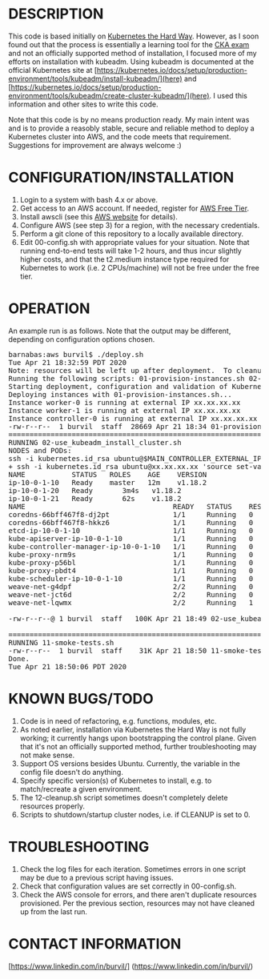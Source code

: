 DESCRIPTION
=======
This code is based initially on [Kubernetes the Hard Way](https://github.com/prabhatsharma/kubernetes-the-hard-way-aws).  However, as I soon found out that the process is essentially a learning tool for the [CKA exam](https://www.cncf.io/certification/cka/) and not an officially supported method of installation, I focused more of my efforts on installation with kubeadm.  Using kubeadm is documented at the official Kubernetes site at [https://kubernetes.io/docs/setup/production-environment/tools/kubeadm/install-kubeadm/](here) and [https://kubernetes.io/docs/setup/production-environment/tools/kubeadm/create-cluster-kubeadm/](here). I used this information and other sites to write this code.  

Note that this code is by no means production ready.  My main intent was and is to provide a reasobly stable, secure and reliable method to deploy a Kubernetes cluster into AWS, and the code meets that requirement.  Suggestions for improvement are always welcome :)
    
CONFIGURATION/INSTALLATION
=======
1. Login to a system with bash 4.x or above.  
2. Get access to an AWS account. If needed, register for [AWS Free Tier](https://aws.amazon.com/free/?all-free-tier.sort-by=item.additionalFields.SortRank&all-free-tier.sort-order=asc).
3. Install awscli (see this [AWS website](ihttps://aws.amazon.com/cli/) for details).
4. Configure AWS (see step 3) for a region, with the necessary credentials.
5. Perform a git clone of this repository to a locally available directory.
6. Edit 00-config.sh with appropriate values for your situation.  Note that running end-to-end tests will take 1-2 hours, and thus incur slightly higher costs, and that the t2.medium instance type required for Kubernetes to work (i.e. 2 CPUs/machine) will not be free under the free tier.

OPERATION
=======
An example run is as follows. Note that the output may be different, depending on configuration options chosen.

<pre>
barnabas:aws burvil$ ./deploy.sh
Tue Apr 21 18:32:59 PDT 2020
Note: resources will be left up after deployment.  To cleanup, run teardown.sh.
Running the following scripts: 01-provision-instances.sh 02-use_kubeadm_install_cluster.sh  11-smoke-tests.sh
Starting deployment, configuration and validation of Kubernetes cluster.
Deploying instances with 01-provision-instances.sh...
Instance worker-0 is running at external IP xx.xx.xx.xx 
Instance worker-1 is running at external IP xx.xx.xx.xx 
Instance controller-0 is running at external IP xx.xx.xx.xx 
-rw-r--r--  1 burvil  staff  28669 Apr 21 18:34 01-provision-instances.sh.log
================================================================
RUNNING 02-use_kubeadm_install_cluster.sh
NODES and PODs:
ssh -i kubernetes.id_rsa ubuntu@$MAIN_CONTROLLER_EXTERNAL_IP "source set-var.sh; kubectl get nodes; kubectl get pods -n kube-system"
+ ssh -i kubernetes.id_rsa ubuntu@xx.xx.xx.xx 'source set-var.sh; kubectl get nodes; kubectl get pods -n kube-system'
NAME           STATUS   ROLES    AGE    VERSION
ip-10-0-1-10   Ready    master   12m    v1.18.2
ip-10-0-1-20   Ready    <none>   3m4s   v1.18.2
ip-10-0-1-21   Ready    <none>   62s    v1.18.2
NAME                                   READY   STATUS    RESTARTS   AGE
coredns-66bff467f8-dj2pt               1/1     Running   0          12m
coredns-66bff467f8-hkkz6               1/1     Running   0          12m
etcd-ip-10-0-1-10                      1/1     Running   0          12m
kube-apiserver-ip-10-0-1-10            1/1     Running   0          12m
kube-controller-manager-ip-10-0-1-10   1/1     Running   0          12m
kube-proxy-nrm9s                       1/1     Running   0          12m
kube-proxy-p56bl                       1/1     Running   0          3m4s
kube-proxy-pbdt4                       1/1     Running   0          62s
kube-scheduler-ip-10-0-1-10            1/1     Running   0          12m
weave-net-g4dpf                        2/2     Running   0          62s
weave-net-jct6d                        2/2     Running   0          7m50s
weave-net-lqwmx                        2/2     Running   1          3m4s

-rw-r--r--@ 1 burvil  staff   100K Apr 21 18:49 02-use_kubeadm_install_cluster.sh.log

================================================================
RUNNING 11-smoke-tests.sh
-rw-r--r--  1 burvil  staff    31K Apr 21 18:50 11-smoke-tests.sh.log
Done.
Tue Apr 21 18:50:06 PDT 2020
</pre>

KNOWN BUGS/TODO
=======
1. Code is in need of refactoring, e.g. functions, modules, etc.
2. As noted earlier, installation via Kubernetes the Hard Way is not fully working; it currently hangs upon bootstrapping the control plane.  Given that it's not an officially supported method, further troubleshooting may not make sense. 
3. Support OS versions besides Ubuntu. Currently, the variable in the config file doesn't do anything. 
4. Specify specific version(s) of Kubernetes to install, e.g. to match/recreate a given environment.
5. The 12-cleanup.sh script sometimes doesn't completely delete resources properly.
6. Scripts to shutdown/startup cluster nodes, i.e. if CLEANUP is set to 0. 

TROUBLESHOOTING
=======
1. Check the log files for each iteration.  Sometimes errors in one script may be due to a previous script having issues.
2. Check that configuration values are set correctly in 00-config.sh.
3. Check the AWS console for errors, and there aren't duplicate resources provisioned.  Per the previous section, resources may not have cleaned up from the last run. 

CONTACT INFORMATION
=======
[https://www.linkedin.com/in/burvil/] (https://www.linkedin.com/in/burvil/)
